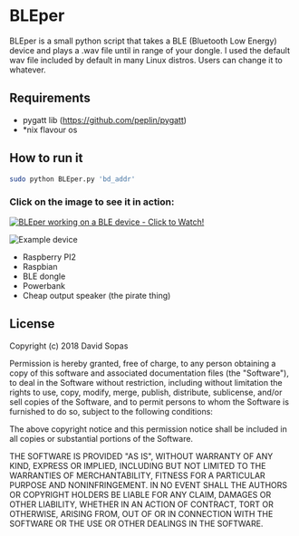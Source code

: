 # BLEper
BLEper is a small python script that takes a BLE (Bluetooth Low Energy) device and plays a .wav file until in range of your dongle. 
I used the default wav file included by default in many Linux distros. Users can change it to whatever. 

## Requirements
- pygatt lib (https://github.com/peplin/pygatt)
- *nix flavour os 

## How to run it
```sh
sudo python BLEper.py 'bd_addr'
```
### Click on the image to see it in action:

[![BLEper working on a BLE device - Click to Watch!](https://i.imgur.com/OVPgz2l.png)](https://www.youtube.com/watch?v=C9u31OazI20 "BLEper working on a BLE device - Click to Watch!")

![Example device](https://i.imgur.com/eFIxjqy.jpg)

- Raspberry PI2
- Raspbian
- BLE dongle
- Powerbank
- Cheap output speaker (the pirate thing)

## License
Copyright (c) 2018 David Sopas

Permission is hereby granted, free of charge, to any person obtaining a copy of this software and associated documentation files (the "Software"), to deal in the Software without restriction, including without limitation the rights to use, copy, modify, merge, publish, distribute, sublicense, and/or sell copies of the Software, and to permit persons to whom the Software is furnished to do so, subject to the following conditions:

The above copyright notice and this permission notice shall be included in all copies or substantial portions of the Software.

THE SOFTWARE IS PROVIDED "AS IS", WITHOUT WARRANTY OF ANY KIND, EXPRESS OR IMPLIED, INCLUDING BUT NOT LIMITED TO THE WARRANTIES OF MERCHANTABILITY, FITNESS FOR A PARTICULAR PURPOSE AND NONINFRINGEMENT. IN NO EVENT SHALL THE AUTHORS OR COPYRIGHT HOLDERS BE LIABLE FOR ANY CLAIM, DAMAGES OR OTHER LIABILITY, WHETHER IN AN ACTION OF CONTRACT, TORT OR OTHERWISE, ARISING FROM, OUT OF OR IN CONNECTION WITH THE SOFTWARE OR THE USE OR OTHER DEALINGS IN THE SOFTWARE.
